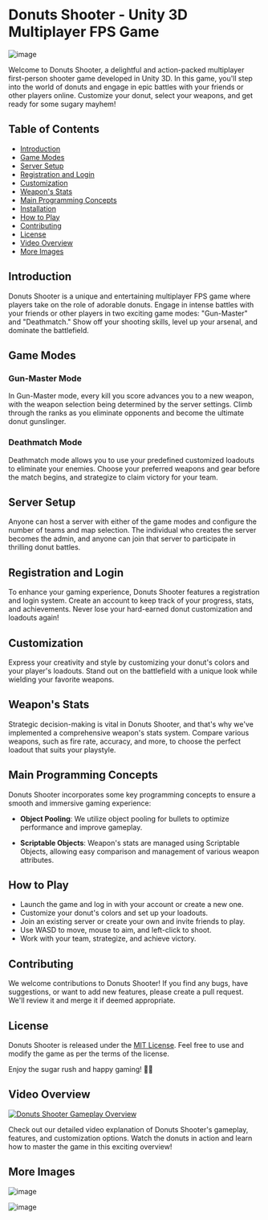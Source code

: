 # Donuts Shooter - Unity 3D Multiplayer FPS Game

![image](https://github.com/dvirvar/BasicShooter/assets/12122656/1321d683-a43c-4d9a-a698-8f4a702d50f6)


Welcome to Donuts Shooter, a delightful and action-packed multiplayer first-person shooter game developed in Unity 3D. In this game, you'll step into the world of donuts and engage in epic battles with your friends or other players online. Customize your donut, select your weapons, and get ready for some sugary mayhem!

## Table of Contents

- [Introduction](#introduction)
- [Game Modes](#game-modes)
- [Server Setup](#server-setup)
- [Registration and Login](#registration-and-login)
- [Customization](#customization)
- [Weapon's Stats](#weapons-stats)
- [Main Programming Concepts](#main-programming-concepts)
- [Installation](#installation)
- [How to Play](#how-to-play)
- [Contributing](#contributing)
- [License](#license)
- [Video Overview](#video-overview)
- [More Images](#more-images)

## Introduction

Donuts Shooter is a unique and entertaining multiplayer FPS game where players take on the role of adorable donuts. Engage in intense battles with your friends or other players in two exciting game modes: "Gun-Master" and "Deathmatch." Show off your shooting skills, level up your arsenal, and dominate the battlefield.

## Game Modes

### Gun-Master Mode

In Gun-Master mode, every kill you score advances you to a new weapon, with the weapon selection being determined by the server settings. Climb through the ranks as you eliminate opponents and become the ultimate donut gunslinger.

### Deathmatch Mode

Deathmatch mode allows you to use your predefined customized loadouts to eliminate your enemies. Choose your preferred weapons and gear before the match begins, and strategize to claim victory for your team.

## Server Setup

Anyone can host a server with either of the game modes and configure the number of teams and map selection. The individual who creates the server becomes the admin, and anyone can join that server to participate in thrilling donut battles.

## Registration and Login

To enhance your gaming experience, Donuts Shooter features a registration and login system. Create an account to keep track of your progress, stats, and achievements. Never lose your hard-earned donut customization and loadouts again!

## Customization

Express your creativity and style by customizing your donut's colors and your player's loadouts. Stand out on the battlefield with a unique look while wielding your favorite weapons.

## Weapon's Stats

Strategic decision-making is vital in Donuts Shooter, and that's why we've implemented a comprehensive weapon's stats system. Compare various weapons, such as fire rate, accuracy, and more, to choose the perfect loadout that suits your playstyle.

## Main Programming Concepts

Donuts Shooter incorporates some key programming concepts to ensure a smooth and immersive gaming experience:

- **Object Pooling**: We utilize object pooling for bullets to optimize performance and improve gameplay.

- **Scriptable Objects**: Weapon's stats are managed using Scriptable Objects, allowing easy comparison and management of various weapon attributes.

## How to Play

- Launch the game and log in with your account or create a new one.
- Customize your donut's colors and set up your loadouts.
- Join an existing server or create your own and invite friends to play.
- Use WASD to move, mouse to aim, and left-click to shoot.
- Work with your team, strategize, and achieve victory.

## Contributing

We welcome contributions to Donuts Shooter! If you find any bugs, have suggestions, or want to add new features, please create a pull request. We'll review it and merge it if deemed appropriate.

## License

Donuts Shooter is released under the [MIT License](https://opensource.org/licenses/MIT). Feel free to use and modify the game as per the terms of the license.

Enjoy the sugar rush and happy gaming! 🍩🔫

## Video Overview

[![Donuts Shooter Gameplay Overview](https://i.ytimg.com/vi/VqIPSAXFM_0/maxresdefault.jpg?sqp=-oaymwEmCIAKENAF8quKqQMa8AEB-AH-CYAC0AWKAgwIABABGFsgZChlMA8=&rs=AOn4CLBmiic35kon3gMGWotnWdySx8ywKQ)](https://www.youtube.com/watch?v=VqIPSAXFM_0)

Check out our detailed video explanation of Donuts Shooter's gameplay, features, and customization options. Watch the donuts in action and learn how to master the game in this exciting overview!

## More Images

![image](https://github.com/dvirvar/BasicShooter/assets/12122656/022e0daa-17e7-4816-87a9-e09b49349631)

![image](https://github.com/dvirvar/BasicShooter/assets/12122656/983e53ed-f80f-4a57-af9e-102d289588bb)
